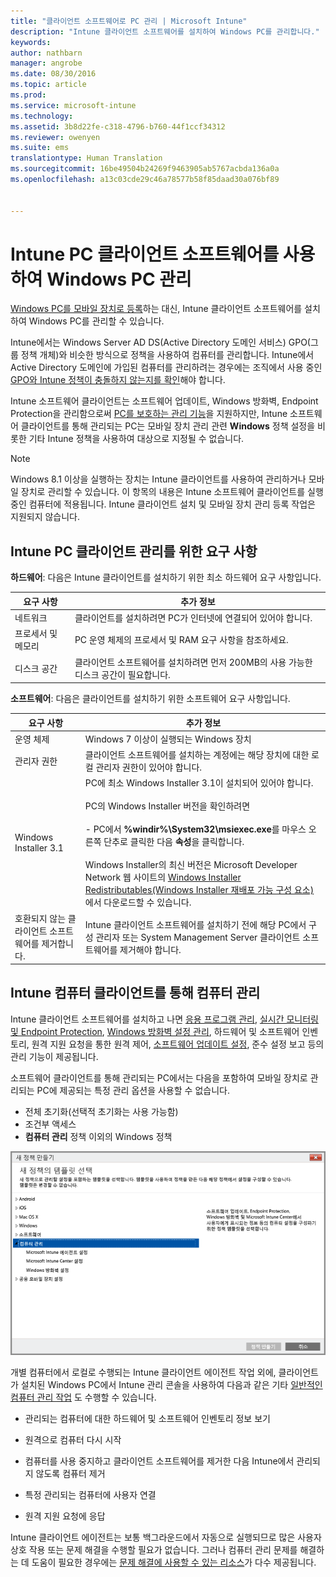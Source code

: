 ```yaml
---
title: "클라이언트 소프트웨어로 PC 관리 | Microsoft Intune"
description: "Intune 클라이언트 소프트웨어를 설치하여 Windows PC를 관리합니다."
keywords: 
author: nathbarn
manager: angrobe
ms.date: 08/30/2016
ms.topic: article
ms.prod: 
ms.service: microsoft-intune
ms.technology: 
ms.assetid: 3b8d22fe-c318-4796-b760-44f1ccf34312
ms.reviewer: owenyen
ms.suite: ems
translationtype: Human Translation
ms.sourcegitcommit: 16be49504b24269f9463905ab5767acbda136a0a
ms.openlocfilehash: a13c03cde29c46a78577b58f85daad30a076bf89


---
```


# Intune PC 클라이언트 소프트웨어를 사용하여 Windows PC 관리
[Windows PC를 모바일 장치로 등록](set-up-windows-device-management-with-microsoft-intune.md)하는 대신, Intune 클라이언트 소프트웨어를 설치하여 Windows PC를 관리할 수 있습니다.

Intune에서는 Windows Server AD DS(Active Directory 도메인 서비스) GPO(그룹 정책 개체)와 비슷한 방식으로 정책을 사용하여 컴퓨터를 관리합니다. Intune에서 Active Directory 도메인에 가입된 컴퓨터를 관리하려는 경우에는 조직에서 사용 중인 [GPO와 Intune 정책이 충돌하지 않는지를 확인](resolve-gpo-and-microsoft-intune-policy-conflicts.md)해야 합니다.

Intune 소프트웨어 클라이언트는 소프트웨어 업데이트, Windows 방화벽, Endpoint Protection을 관리함으로써 [PC를 보호하는 관리 기능](policies-to-protect-windows-pcs-in-microsoft-intune.md)을 지원하지만, Intune 소프트웨어 클라이언트를 통해 관리되는 PC는 모바일 장치 관리 관련 **Windows** 정책 설정을 비롯한 기타 Intune 정책을 사용하여 대상으로 지정될 수 없습니다.

> [!NOTE]
> Windows 8.1 이상을 실행하는 장치는 Intune 클라이언트를 사용하여 관리하거나 모바일 장치로 관리할 수 있습니다. 이 항목의 내용은 Intune 소프트웨어 클라이언트를 실행 중인 컴퓨터에 적용됩니다. Intune 클라이언트 설치 및 모바일 장치 관리 등록 작업은 지원되지 않습니다.

## Intune PC 클라이언트 관리를 위한 요구 사항

**하드웨어**: 다음은 Intune 클라이언트를 설치하기 위한 최소 하드웨어 요구 사항입니다.

|요구 사항|추가 정보|
|---------------|--------------------|
|네트워크|클라이언트를 설치하려면 PC가 인터넷에 연결되어 있어야 합니다.|
|프로세서 및 메모리|PC 운영 체제의 프로세서 및 RAM 요구 사항을 참조하세요.|
|디스크 공간|클라이언트 소프트웨어를 설치하려면 먼저 200MB의 사용 가능한 디스크 공간이 필요합니다.|

**소프트웨어**: 다음은 클라이언트를 설치하기 위한 소프트웨어 요구 사항입니다.

|요구 사항|추가 정보|
|---------------|--------------------|
|운영 체제 | Windows 7 이상이 실행되는 Windows 장치 |
|관리자 권한|클라이언트 소프트웨어를 설치하는 계정에는 해당 장치에 대한 로컬 관리자 권한이 있어야 합니다.|
|Windows Installer 3.1|PC에 최소 Windows Installer 3.1이 설치되어 있어야 합니다.<br /><br />PC의 Windows Installer 버전을 확인하려면<br /><br />-   PC에서 **%windir%\System32\msiexec.exe**를 마우스 오른쪽 단추로 클릭한 다음 **속성**을 클릭합니다.<br /><br />Windows Installer의 최신 버전은 Microsoft Developer Network 웹 사이트의 [Windows Installer Redistributables(Windows Installer 재배포 가능 구성 요소)](http://go.microsoft.com/fwlink/?LinkID=234258) 에서 다운로드할 수 있습니다.|
|호환되지 않는 클라이언트 소프트웨어를 제거합니다.|Intune 클라이언트 소프트웨어를 설치하기 전에 해당 PC에서 구성 관리자 또는 System Management Server 클라이언트 소프트웨어를 제거해야 합니다.|

## Intune 컴퓨터 클라이언트를 통해 컴퓨터 관리
Intune 클라이언트 소프트웨어를 설치하고 나면 [응용 프로그램 관리](deploy-apps-in-microsoft-intune.md), [실시간 모니터링 및 Endpoint Protection](help-secure-windows-pcs-with-endpoint-protection-for-microsoft-intune.md), [Windows 방화벽 설정 관리](help-protect-windows-pcs-using-windows-firewall-policies-in-microsoft-intune.md), 하드웨어 및 소프트웨어 인벤토리, 원격 지원 요청을 통한 원격 제어, [소프트웨어 업데이트 설정](keep-windows-pcs-up-to-date-with-software-updates-in-microsoft-intune.md), 준수 설정 보고 등의 관리 기능이 제공됩니다.

소프트웨어 클라이언트를 통해 관리되는 PC에서는 다음을 포함하여 모바일 장치로 관리되는 PC에 제공되는 특정 관리 옵션을 사용할 수 없습니다.

-   전체 초기화(선택적 초기화는 사용 가능함)
-   조건부 액세스
-   **컴퓨터 관리** 정책 이외의 Windows 정책

![Windows PC의 정책 템플릿](../media/pc_policy_template.png)

개별 컴퓨터에서 로컬로 수행되는 Intune 클라이언트 에이전트 작업 외에, 클라이언트가 설치된 Windows PC에서 Intune 관리 콘솔을 사용하여 다음과 같은 기타 [일반적인 컴퓨터 관리 작업](common-windows-pc-management-tasks-with-the-microsoft-intune-computer-client.md) 도 수행할 수 있습니다.

-   관리되는 컴퓨터에 대한 하드웨어 및 소프트웨어 인벤토리 정보 보기

-   원격으로 컴퓨터 다시 시작

-   컴퓨터를 사용 중지하고 클라이언트 소프트웨어를 제거한 다음 Intune에서 관리되지 않도록 컴퓨터 제거

-   특정 관리되는 컴퓨터에 사용자 연결

-   원격 지원 요청에 응답

Intune 클라이언트 에이전트는 보통 백그라운드에서 자동으로 실행되므로 많은 사용자 상호 작용 또는 문제 해결을 수행할 필요가 없습니다. 그러나 컴퓨터 관리 문제를 해결하는 데 도움이 필요한 경우에는 [문제 해결에 사용할 수 있는 리소스](/intune/troubleshoot/troubleshoot-client-setup-in-microsoft-intune)가 다수 제공됩니다.



<!--HONumber=Sep16_HO1-->



